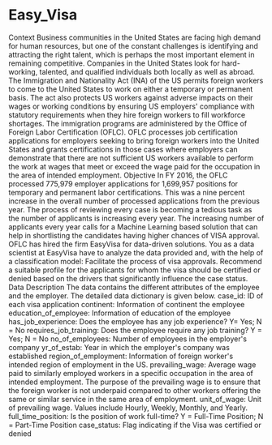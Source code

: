 # Easy_Visa
 Context Business communities in the United States are facing high demand for human resources, but one of the constant challenges is identifying and attracting the right talent, which is perhaps the most important element in remaining competitive. Companies in the United States look for hard-working, talented, and qualified individuals both locally as well as abroad.  The Immigration and Nationality Act (INA) of the US permits foreign workers to come to the United States to work on either a temporary or permanent basis. The act also protects US workers against adverse impacts on their wages or working conditions by ensuring US employers' compliance with statutory requirements when they hire foreign workers to fill workforce shortages. The immigration programs are administered by the Office of Foreign Labor Certification (OFLC).  OFLC processes job certification applications for employers seeking to bring foreign workers into the United States and grants certifications in those cases where employers can demonstrate that there are not sufficient US workers available to perform the work at wages that meet or exceed the wage paid for the occupation in the area of intended employment.  Objective In FY 2016, the OFLC processed 775,979 employer applications for 1,699,957 positions for temporary and permanent labor certifications. This was a nine percent increase in the overall number of processed applications from the previous year. The process of reviewing every case is becoming a tedious task as the number of applicants is increasing every year.  The increasing number of applicants every year calls for a Machine Learning based solution that can help in shortlisting the candidates having higher chances of VISA approval. OFLC has hired the firm EasyVisa for data-driven solutions. You as a data scientist at EasyVisa have to analyze the data provided and, with the help of a classification model:  Facilitate the process of visa approvals. Recommend a suitable profile for the applicants for whom the visa should be certified or denied based on the drivers that significantly influence the case status.  Data Description The data contains the different attributes of the employee and the employer. The detailed data dictionary is given below.  case_id: ID of each visa application continent: Information of continent the employee education_of_employee: Information of education of the employee has_job_experience: Does the employee has any job experience? Y= Yes; N = No requires_job_training: Does the employee require any job training? Y = Yes; N = No no_of_employees: Number of employees in the employer's company yr_of_estab: Year in which the employer's company was established region_of_employment: Information of foreign worker's intended region of employment in the US. prevailing_wage: Average wage paid to similarly employed workers in a specific occupation in the area of intended employment. The purpose of the prevailing wage is to ensure that the foreign worker is not underpaid compared to other workers offering the same or similar service in the same area of employment. unit_of_wage: Unit of prevailing wage. Values include Hourly, Weekly, Monthly, and Yearly. full_time_position: Is the position of work full-time? Y = Full-Time Position; N = Part-Time Position case_status: Flag indicating if the Visa was certified or denied
